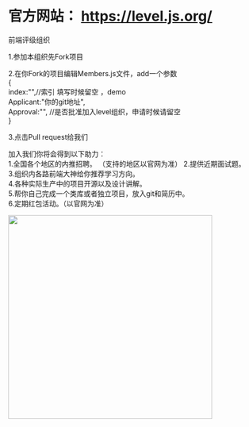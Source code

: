 
# 官方网站：  https://level.js.org/
 
前端评级组织

1.参加本组织先Fork项目   

2.在你Fork的项目编辑Members.js文件，add一个参数  
{  
index:"",//索引 填写时候留空 ，demo   
Applicant:"你的git地址",  
Approval:"",  //是否批准加入level组织，申请时候请留空    
}      

3.点击Pull request给我们

加入我们你将会得到以下助力：    
1.全国各个地区的内推招聘。  （支持的地区以官网为准） 
2.提供近期面试题。     
3.组织内各路前端大神给你推荐学习方向。    
4.各种实际生产中的项目开源以及设计讲解。  
5.帮你自己完成一个类库或者独立项目，放入git和简历中。  
6.定期红包活动。（以官网为准）


<img src="https://level.js.org/css/20191127221128.jpg" height="411" />

